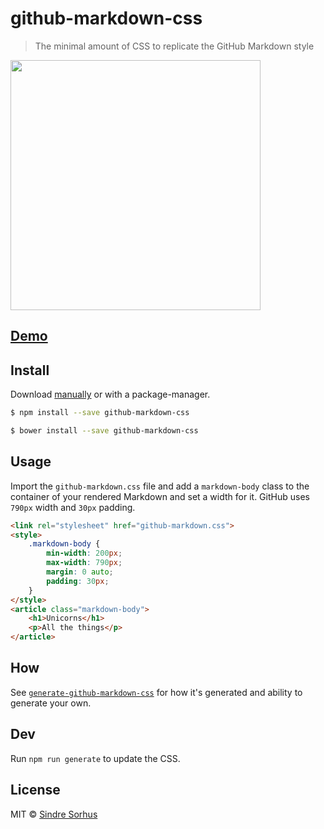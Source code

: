 # github-markdown-css

> The minimal amount of CSS to replicate the GitHub Markdown style

[<img src="https://cloud.githubusercontent.com/assets/170270/5218365/8932b220-767e-11e4-854e-d5878f5c6d87.png" width="400">](http://sindresorhus.com/github-markdown-css)

## [Demo](http://sindresorhus.com/github-markdown-css)


## Install

Download [manually](https://raw.githubusercontent.com/sindresorhus/github-markdown-css/gh-pages/github-markdown.css) or with a package-manager.

```sh
$ npm install --save github-markdown-css
```

```sh
$ bower install --save github-markdown-css
```


## Usage

Import the `github-markdown.css` file and add a `markdown-body` class to the container of your rendered Markdown and set a width for it. GitHub uses `790px` width and `30px` padding.

```html
<link rel="stylesheet" href="github-markdown.css">
<style>
	.markdown-body {
		min-width: 200px;
		max-width: 790px;
		margin: 0 auto;
		padding: 30px;
	}
</style>
<article class="markdown-body">
	<h1>Unicorns</h1>
	<p>All the things</p>
</article>
```


## How

See [`generate-github-markdown-css`](https://github.com/sindresorhus/generate-github-markdown-css) for how it's generated and ability to generate your own.


## Dev

Run `npm run generate` to update the CSS.


## License

MIT © [Sindre Sorhus](http://sindresorhus.com)
